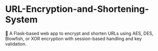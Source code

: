 # URL-Encryption-and-Shortening-System
🔐 A Flask-based web app to encrypt and shorten URLs using AES, DES, Blowfish, or XOR encryption with session-based handling and key validation.
